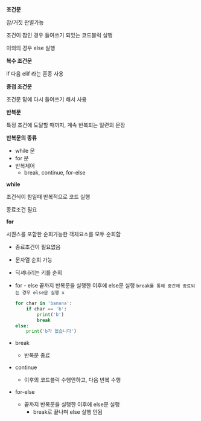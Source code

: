 **조건문**

참/거짓 판별가능

조건이 참인 경우 들여쓰기 되있는 코드블럭 실행

이외의 경우 else 실행



**복수 조건문**

if  다음  elif 라는 혼종 사용



**중첩 조건문**

조건문 밑에 다시 들여쓰기 해서 사용





**반복문**

특정 조건에 도달할 때까지, 계속 반복되는 일련의 문장



**반복문의 종류**

- while 문
- for 문
- 반복제어
  - break, continue, for-else



**while**

조건식이 참일때 반복적으로 코드 실행

종료조건 필요



**for**

시퀀스를 포함한 순회가능한 객체요소를 모두 순회함

- 종료조건이 필요없음
- 문자열 순회 가능
- 딕셔너리는 키를 순회
- for - else
끝까지 반복문을 실행한 이후에 else문 실행
    `break를 통해 중간에 종료되는 경우 else문 실행 x`
    
    ```python
    for char in 'banana':
    	if char == 'b':
    		print('b')
    		break
    else:
    	print('b가 없습니다')
    ```
- break
  - 반복문 종료
- continue
  - 이후의 코드블럭 수행안하고, 다음 반복 수행
- for-else
  - 끝까지 반복문을 실행한 이후에 else문 실행
    - break로 끝나며 else 실행 안됨



